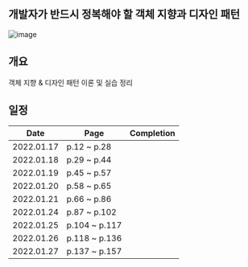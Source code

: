 ## 개발자가 반드시 정복해야 할 객체 지향과 디자인 패턴
![image](https://user-images.githubusercontent.com/19742896/149649771-78131839-c6f2-4e8a-af2f-5fd373876302.png)

## 개요
객체 지향 & 디자인 패턴 이론 및 실습 정리

## 일정
|Date|Page|Completion|
|------|---|---|
|2022.01.17|p.12 ~ p.28||
|2022.01.18|p.29 ~ p.44||
|2022.01.19|p.45 ~ p.57||
|2022.01.20|p.58 ~ p.65||
|2022.01.21|p.66 ~ p.86||
|2022.01.24|p.87 ~ p.102||
|2022.01.25|p.104 ~ p.117||
|2022.01.26|p.118 ~ p.136||
|2022.01.27|p.137 ~ p.157||
